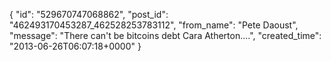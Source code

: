 {
   "id": "529670747068862",
   "post_id": "462493170453287_462528253783112",
   "from_name": "Pete Daoust",
   "message": "There can't be bitcoins debt Cara Atherton....",
   "created_time": "2013-06-26T06:07:18+0000"
 }
